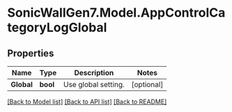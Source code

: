 # SonicWallGen7.Model.AppControlCategoryLogGlobal

## Properties

Name | Type | Description | Notes
------------ | ------------- | ------------- | -------------
**Global** | **bool** | Use global setting. | [optional] 

[[Back to Model list]](../README.md#documentation-for-models) [[Back to API list]](../README.md#documentation-for-api-endpoints) [[Back to README]](../README.md)

